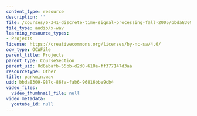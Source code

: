 ```yaml
---
content_type: resource
description: ''
file: /courses/6-341-discrete-time-signal-processing-fall-2005/bbda8309987c86fafab696816bbe9cb4_parkmin.wav
file_type: audio/x-wav
learning_resource_types:
- Projects
license: https://creativecommons.org/licenses/by-nc-sa/4.0/
ocw_type: OCWFile
parent_title: Projects
parent_type: CourseSection
parent_uid: 0d6abafb-55bb-d2d0-610e-ff377147d3aa
resourcetype: Other
title: parkmin.wav
uid: bbda8309-987c-86fa-fab6-96816bbe9cb4
video_files:
  video_thumbnail_file: null
video_metadata:
  youtube_id: null
---
```


